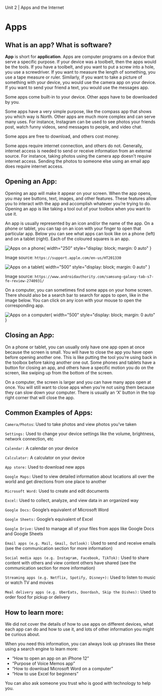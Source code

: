 Unit 2 | Apps and the Internet

# Apps

## What is an app? What is software?

**App** is short for **application**. Apps are computer programs on a device that serve a specific purpose. If your device was a toolbelt, then the apps would be the tools. If you have a toolbelt, and you want to put a screw into a hole, you use a screwdriver. If you want to measure the length of something, you use a tape measure or ruler. Similarly, if you want to take a picture of something with your device, you would use the camera app on your device. If you want to send your friend a text, you would use the messages app.

Some apps come built-in to your device. Other apps have to be downloaded by you.

Some apps have a very simple purpose, like the compass app that shows you which way is North. Other apps are much more complex and can serve many uses. For instance, Instagram can be used to see photos your friends post, watch funny videos, send messages to people, and video chat.

Some apps are free to download, and others cost money.

Some apps require internet connection, and others do not. Generally, internet access is needed to send or receive information from an external source. For instance, taking photos using the camera app doesn't require internet access. Sending the photos to someone else using an email app does require internet access.

## Opening an App:

Opening an app will make it appear on your screen. When the app opens, you may see buttons, text, images, and other features. These features allow you to interact with the app and accomplish whatever you’re trying to do. Opening an app is like taking a tool out of your toolbox when you want to use it.

An app is usually represented by an icon and/or the name of the app. On a phone or tablet, you can tap on an icon with your finger to open that particular app. Below you can see what apps can look like on a phone (left) and on a tablet (right). Each of the coloured squares is an app.

![Apps on a phone](/course/2-apps-and-internet/phone-apps.png){ width="250" style="display: block; margin: 0 auto" }

Image source: `https://support.apple.com/en-us/HT201330`

![Apps on a tablet](/course/2-apps-and-internet/tablet-apps.png){ width="500" style="display: block; margin: 0 auto" }

Image source: `https://www.androidauthority.com/samsung-galaxy-tab-s7-fe-review-2740931/`

On a computer, you can sometimes find some apps on your home screen. There should also be a search bar to search for apps to open, like in the image below. You can click on any icon with your mouse to open the corresponding app.

![Apps on a computer](/course/2-apps-and-internet/computer-apps.png){ width="500" style="display: block; margin: 0 auto" }

## Closing an App:

On a phone or tablet, you can usually only have one app open at once because the screen is small. You will have to close the app you have open before opening another one. This is like putting the tool you’re using back in the toolbox before taking another one out. Some phones and tablets have a button for closing an app, and others have a specific motion you do on the screen, like swiping up from the bottom of the screen.

On a computer, the screen is larger and you can have many apps open at once. You will still want to close apps when you’re not using them because they can slow down your computer. There is usually an ‘X’ button in the top right corner that will close the app.

## Common Examples of Apps:

`Camera/Photos`: Used to take photos and view photos you’ve taken

`Settings:` Used to change your device settings like the volume, brightness, network connection, etc

`Calendar:` A calendar on your device

`Calculator:` A calculator on your device

`App store:` Used to download new apps

`Google Maps:` Used to view detailed information about locations all over the world and get directions from one place to another

`Microsoft Word:` Used to create and edit documents

`Excel:` Used to collect, analyze, and view data in an organized way

`Google Docs:` Google’s equivalent of Microsoft Word

`Google Sheets:` Google’s equivalent of Excel

`Google Drive:` Used to manage all of your files from apps like Google Docs and Google Sheets

`Email apps (e.g. Mail, Gmail, Outlook):` Used to send and receive emails (see the communication section for more information)

`Social media apps (e.g. Instagram, Facebook, TikTok):` Used to share content with others and view content others have shared (see the communication section for more information)

`Streaming apps (e.g. Netflix, Spotify, Disney+):` Used to listen to music or watch TV and movies

`Meal delivery apps (e.g. UberEats, Doordash, Skip the Dishes):` Used to order food for pickup or delivery

## How to learn more:

We did not cover the details of how to use apps on different devices, what each app can do and how to use it, and lots of other information you might be curious about.

When you need this information, you can always look up phrases like these using a search engine to learn more:

- “How to open an app on an iPhone 12”
- “Purpose of Voice Memos app”
- “How to download Microsoft Word on a computer”
- “How to use Excel for beginners”

You can also ask someone you trust who is good with technology to help you.
